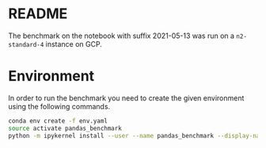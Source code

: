 # README

The benchmark on the notebook with suffix 2021-05-13 was run on a `n2-standard-4` instance on GCP.

# Environment
In order to run the benchmark you need to create the given environment using the following commands.

```bash
conda env create -f env.yaml
source activate pandas_benchmark
python -m ipykernel install --user --name pandas_benchmark --display-name pandas_benchmark
```
